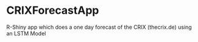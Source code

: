 # CRIXForecastApp
R-Shiny app which does a one day forecast of the CRIX (thecrix.de) using an LSTM Model
